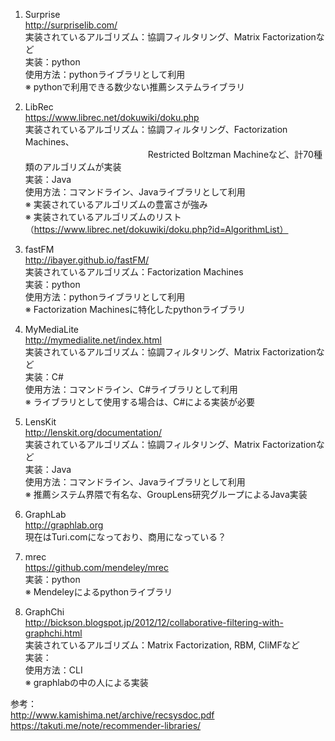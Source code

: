 1. Surprise  
http://surpriselib.com/  
実装されているアルゴリズム：協調フィルタリング、Matrix Factorizationなど  
実装：python  
使用方法：pythonライブラリとして利用  
※ pythonで利用できる数少ない推薦システムライブラリ  


2. LibRec  
https://www.librec.net/dokuwiki/doku.php  
実装されているアルゴリズム：協調フィルタリング、Factorization Machines、  
　　　　　　　　　　　　　　Restricted Boltzman Machineなど、計70種類のアルゴリズムが実装  
実装：Java  
使用方法：コマンドライン、Javaライブラリとして利用  
※ 実装されているアルゴリズムの豊富さが強み  
※ 実装されているアルゴリズムのリスト（https://www.librec.net/dokuwiki/doku.php?id=AlgorithmList）  


3. fastFM  
http://ibayer.github.io/fastFM/  
実装されているアルゴリズム：Factorization Machines  
実装：python  
使用方法：pythonライブラリとして利用  
※ Factorization Machinesに特化したpythonライブラリ  


4. MyMediaLite  
http://mymedialite.net/index.html  
実装されているアルゴリズム：協調フィルタリング、Matrix Factorizationなど  
実装：C#  
使用方法：コマンドライン、C#ライブラリとして利用  
※ ライブラリとして使用する場合は、C#による実装が必要  


5. LensKit  
http://lenskit.org/documentation/  
実装されているアルゴリズム：協調フィルタリング、Matrix Factorizationなど  
実装：Java  
使用方法：コマンドライン、Javaライブラリとして利用  
※ 推薦システム界隈で有名な、GroupLens研究グループによるJava実装  


6. GraphLab  
http://graphlab.org  
現在はTuri.comになっており、商用になっている？  


7. mrec  
https://github.com/mendeley/mrec  
実装：python  
※ Mendeleyによるpythonライブラリ  


8. GraphChi  
http://bickson.blogspot.jp/2012/12/collaborative-filtering-with-graphchi.html  
実装されているアルゴリズム：Matrix Factorization, RBM, CliMFなど  
実装：  
使用方法：CLI  
※ graphlabの中の人による実装 


参考：  
http://www.kamishima.net/archive/recsysdoc.pdf  
https://takuti.me/note/recommender-libraries/ 
